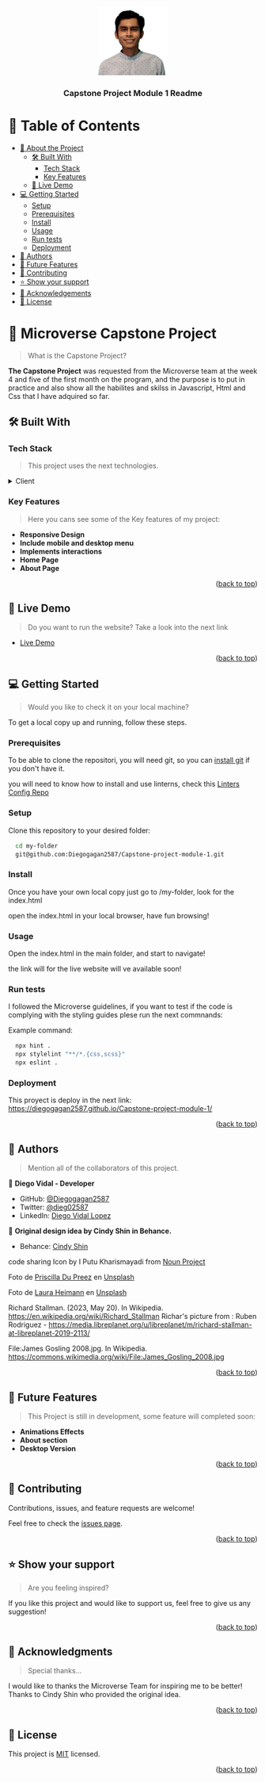 <a name="readme-top"></a>

<div align="center">

  <img src="./img/diego-vidal.jpg" alt="Diego's picture" width="140"  height="auto" />
  <br/>

  <h3><b>Capstone Project Module 1 Readme</b></h3>

</div>

<!-- TABLE OF CONTENTS -->

# 📗 Table of Contents

- [📖 About the Project](#about-project)
  - [🛠 Built With](#built-with)
    - [Tech Stack](#tech-stack)
    - [Key Features](#key-features)
  - [🚀 Live Demo](#live-demo)
- [💻 Getting Started](#getting-started)
  - [Setup](#setup)
  - [Prerequisites](#prerequisites)
  - [Install](#install)
  - [Usage](#usage)
  - [Run tests](#run-tests)
  - [Deployment](#deployment)
- [👥 Authors](#authors)
- [🔭 Future Features](#future-features)
- [🤝 Contributing](#contributing)
- [⭐️ Show your support](#support)
- [🙏 Acknowledgements](#acknowledgements)
- [📝 License](#license)

<!-- PROJECT DESCRIPTION -->

# 📖 Microverse Capstone Project <a name="about-project"></a>

> What is the Capstone Project?

**The Capstone Project** was requested from the Microverse team at the week 4 and five of the first month on the program, and the purpose is to put in practice and also show all the habilites and skilss in Javascript, Html and Css that I have adquired so far. 

## 🛠 Built With <a name="built-with"></a>

### Tech Stack <a name="tech-stack"></a>

> This project uses the next technologies.

<details>
  <summary>Client</summary>
  <ul>
    <li><a href="https://developer.mozilla.org/en-US/docs/Web/JavaScript">JavaScript</a></li>
    <li><a href="https://developer.mozilla.org/en-US/docs/Web/HTML">HTML</a></li>
    <li><a href="https://developer.mozilla.org/en-US/docs/Web/CSS">CSS</a></li>
  </ul>
</details>

<!-- Features -->

### Key Features <a name="key-features"></a>

> Here you cans see some of the Key features of my project:

- **Responsive Design**
- **Include mobile and desktop menu**
- **Implements interactions**
- **Home Page**
- **About Page**

<p align="right">(<a href="#readme-top">back to top</a>)</p>

<!-- LIVE DEMO -->

## 🚀 Live Demo <a name="live-demo"></a>

> Do you want to run the website? Take a look into the next link

- [Live Demo ](https://diegogagan2587.github.io/Capstone-project-module-1/)

<p align="right">(<a href="#readme-top">back to top</a>)</p>

<!-- GETTING STARTED -->

## 💻 Getting Started <a name="getting-started"></a>

> Would you like to check it on your local machine?

To get a local copy up and running, follow these steps.

### Prerequisites

To be able to clone the repositori, you will need git, so you can
 [install git](https://git-scm.com/book/en/v2/Getting-Started-Installing-Git) if you don't have it.

you will need to know how to install and use linterns, check this [Linters Config Repo](https://github.com/microverseinc/linters-config) 

### Setup

Clone this repository to your desired folder:

```sh
  cd my-folder
  git@github.com:Diegogagan2587/Capstone-project-module-1.git
```


### Install
Once you have your own local copy just go to /my-folder, look for the index.html

open the index.html in your local browser, have fun browsing!


### Usage

Open the index.html in the main folder, and start to navigate!

the link will for the live website will ve available soon!

### Run tests
I followed the Microverse guidelines, if you want to test if the code
is complying with the styling guides plese run the next commnands:

Example command:

```sh
  npx hint .
  npx stylelint "**/*.{css,scss}"
  npx eslint .
```


### Deployment

This proyect is deploy in the next link:
https://diegogagan2587.github.io/Capstone-project-module-1/

<p align="right">(<a href="#readme-top">back to top</a>)</p>

<!-- AUTHORS -->

## 👥 Authors <a name="authors"></a>

> Mention all of the collaborators of this project.

👤 **Diego Vidal - Developer**

- GitHub: [@Diegogagan2587](https://github.com/Diegogagan2587)
- Twitter: [@dieg02587](https://twitter.com/dieg02587)
- LinkedIn: [Diego Vidal Lopez](https://www.linkedin.com/in/diego-vidal2587/)

👤 **Original design idea by Cindy Shin in Behance.**

- Behance: [Cindy Shin](https://www.behance.net/adagio07)

code sharing Icon by I Putu Kharismayadi from <a href="https://thenounproject.com/browse/icons/term/code-sharing/" target="_blank" title="code sharing Icons">Noun Project</a>

Foto de <a href="https://unsplash.com/@priscilladupreez?utm_source=unsplash&utm_medium=referral&utm_content=creditCopyText">Priscilla Du Preez</a> en <a href="https://unsplash.com/es/fotos/k3RZK--S-kk?utm_source=unsplash&utm_medium=referral&utm_content=creditCopyText">Unsplash</a>
  

Foto de <a href="https://unsplash.com/@thatanimeweirdo?utm_source=unsplash&utm_medium=referral&utm_content=creditCopyText">Laura Heimann</a> en <a href="https://unsplash.com/es/fotos/gyLrgS00gvw?utm_source=unsplash&utm_medium=referral&utm_content=creditCopyText">Unsplash</a>

Richard Stallman. (2023, May 20). In Wikipedia. https://en.wikipedia.org/wiki/Richard_Stallman
Richar's picture from : Ruben Rodriguez - https://media.libreplanet.org/u/libreplanet/m/richard-stallman-at-libreplanet-2019-2113/


File:James Gosling 2008.jpg. In Wikipedia. https://commons.wikimedia.org/wiki/File:James_Gosling_2008.jpg
  

<p align="right">(<a href="#readme-top">back to top</a>)</p>

<!-- FUTURE FEATURES -->

## 🔭 Future Features <a name="future-features"></a>

> This Project is still in development, some feature will completed soon:

-  **Animations Effects**
-  **About section**
-  **Desktop Version**

<p align="right">(<a href="#readme-top">back to top</a>)</p>

<!-- CONTRIBUTING -->

## 🤝 Contributing <a name="contributing"></a>

Contributions, issues, and feature requests are welcome!

Feel free to check the [issues page](https://github.com/Diegogagan2587/Capstone-project-module-1/issues/1).

<p align="right">(<a href="#readme-top">back to top</a>)</p>

<!-- SUPPORT -->

## ⭐️ Show your support <a name="support"></a>

> Are you feeling inspired?

If you like this project and would like to support us, feel free to give us any suggestion!

<p align="right">(<a href="#readme-top">back to top</a>)</p>

<!-- ACKNOWLEDGEMENTS -->

## 🙏 Acknowledgments <a name="acknowledgements"></a>

> Special thanks...

I would like to thanks the Microverse Team for inspiring me to be better!
Thanks to Cindy Shin who provided the original idea.

<p align="right">(<a href="#readme-top">back to top</a>)</p>


<!-- LICENSE -->

## 📝 License <a name="license"></a>

This project is [MIT](./LICENSE) licensed.

<p align="right">(<a href="#readme-top">back to top</a>)</p>